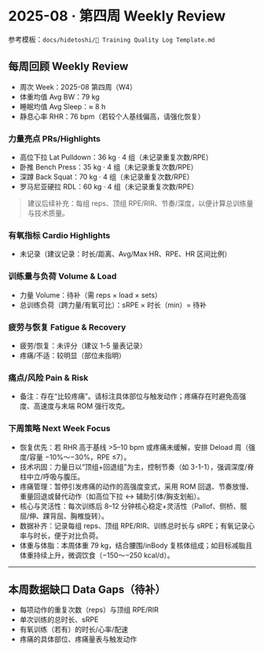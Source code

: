 # 2025-08 · 第四周 Weekly Review

参考模板：`docs/hidetoshi/📓 Training Quality Log Template.md`

## 每周回顾 Weekly Review

- 周次 Week：2025-08 第四周（W4）
- 体重均值 Avg BW：79 kg
- 睡眠均值 Avg Sleep：≈ 8 h
- 静息心率 RHR：76 bpm（若较个人基线偏高，请强化恢复）

### 力量亮点 PRs/Highlights
- 高位下拉 Lat Pulldown：36 kg · 4 组（未记录重复次数/RPE）
- 卧推 Bench Press：35 kg · 4 组（未记录重复次数/RPE）
- 深蹲 Back Squat：70 kg · 4 组（未记录重复次数/RPE）
- 罗马尼亚硬拉 RDL：60 kg · 4 组（未记录重复次数/RPE）

> 建议后续补充：每组 reps、顶组 RPE/RIR、节奏/深度，以便计算总训练量与技术质量。

### 有氧指标 Cardio Highlights
- 未记录（建议记录：时长/距离、Avg/Max HR、RPE、HR 区间比例）

### 训练量与负荷 Volume & Load
- 力量 Volume：待补（需 reps × load × sets）
- 总训练负荷（跨力量/有氧可比）：sRPE × 时长（min）= 待补

### 疲劳与恢复 Fatigue & Recovery
- 疲劳/恢复：未评分（建议 1–5 量表记录）
- 疼痛/不适：较明显（部位未指明）

### 痛点/风险 Pain & Risk
- 备注：存在“比较疼痛”。请标注具体部位与触发动作；疼痛存在时避免高强度、高速度与末端 ROM 强行攻克。

### 下周策略 Next Week Focus
- 恢复优先：若 RHR 高于基线 >5–10 bpm 或疼痛未缓解，安排 Deload 周（强度/容量 −10%～−30%，RPE ≤7）。
- 技术巩固：力量日以“顶组+回退组”为主，控制节奏（如 3-1-1），强调深度/脊柱中立/呼吸与腹压。
- 疼痛管理：暂停引发疼痛的动作的高强度变式，采用 ROM 回退、节奏放慢、重量回退或替代动作（如高位下拉 ↔ 辅助引体/胸支划船）。
- 核心与灵活性：每次训练后 8–12 分钟核心稳定+灵活性（Pallof、侧桥、髋屈/伸、踝背屈、胸椎旋转）。
- 数据补齐：记录每组 reps、顶组 RPE/RIR、训练总时长与 sRPE；有氧记录心率与时长，便于对比负荷。
- 体重与体脂：本周体重 79 kg，结合腰围/inBody 复核体组成；如目标减脂且体重持续上升，微调饮食（−150～−250 kcal/d）。

---

## 本周数据缺口 Data Gaps（待补）
- 每项动作的重复次数（reps）与顶组 RPE/RIR
- 单次训练的总时长、sRPE
- 有氧训练（若有）的时长/心率/配速
- 疼痛的具体部位、疼痛量表与触发动作

